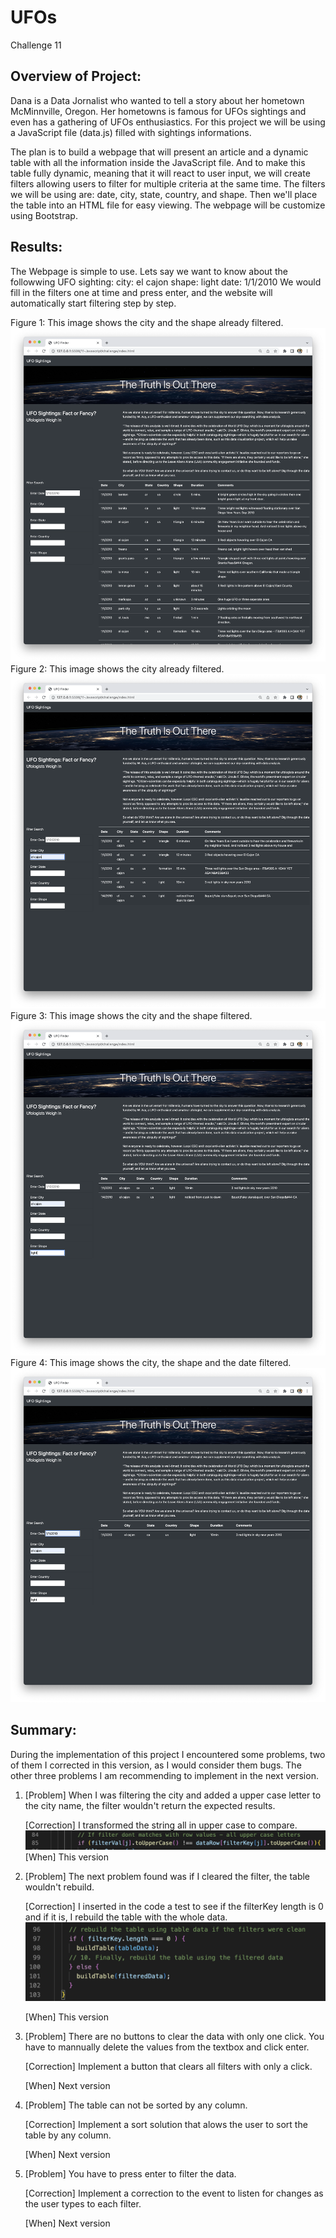# UFOs
Challenge 11

## Overview of Project:

Dana is a Data Jornalist who wanted to tell a story about her hometown McMinnville, Oregon. Her hometowns is famous for UFOs sightings and even has a gathering of UFOs enthusiastics. For this project we will be using a JavaScript file (data.js) filled with sightings informations. 

The plan is to build a webpage that will present an article and a dynamic table with all the information inside the JavaScript file. And to make this table fully dynamic, meaning that it will react to user input, we will create filters allowing users to filter for multiple criteria at the same time. The filters we will be using are: date, city, state, country, and shape. Then we'll place the table into an HTML file for easy viewing. The webpage will be customize using Bootstrap.


## Results: 

The Webpage is simple to use. Lets say we want to know about the followwing UFO sighting:
city: el cajon
shape: light
date: 1/1/2010
We would fill in the filters one at time and press enter, and the website will automatically start filtering step by step.

Figure 1: This image shows the city and the shape already filtered.
![This is the webpage when it just loaded.](images/ufos01.png)
Figure 2: This image shows the city already filtered.
![This image shows the city already filtered.](images/ufos02.png)
Figure 3: This image shows the city and the shape filtered.
![This image shows the city and the shape filtered.](images/ufos03.png)
Figure 4: This image shows the city, the shape and the date filtered.
![This image shows the city, the shape and the date filtered.](images/ufos04.png)


## Summary:

During the implementation of this project I encountered some problems, two of them I corrected in this version, as I would consider them bugs. The other three problems I am recommending to implement in the next version.

 1. [Problem] When I was filtering the city and added a upper case letter to the city name, the filter wouldn't return the expected results.

    [Correction] I transformed the string all in upper case to compare.
     ![corrected](images/readme1.png)
    [When] This version

2. [Problem] The next problem found was if I cleared the filter, the table wouldn't rebuild.

    [Correction] I inserted in the code a test to see if the filterKey length is 0 and if it is, I rebuild the table with the whole data.
    ![corrected](images/readme2.png)

    [When] This version

3. [Problem] There are no buttons to clear the data with only one click. You have to mannually delete the values from the textbox and click enter.

    [Correction] Implement a button that clears all filters with only a click.

    [When] Next version

4. [Problem] The table can not be sorted by any column.

    [Correction] Implement a sort solution that alows the user to sort the table by any column.

    [When] Next version

5. [Problem] You have to press enter to filter the data.
    
    [Correction] Implement a correction to the event to listen for changes as the user types to each filter.
    
    [When] Next version
